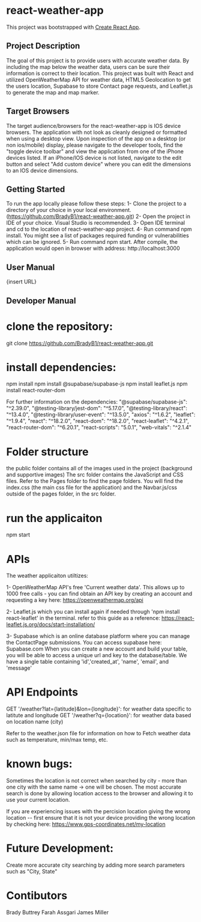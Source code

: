 # react-weather-app

This project was bootstrapped with [Create React App](https://github.com/facebook/create-react-app).

## Project Description

The goal of this project is to provide users with accurate weather data. By including the map below the weather data, users can be sure their information is correct to their location.
This project was built with React and utilized OpenWeatherMap API for weather data, HTML5 Geolocation to get the users location, Supabase to store Contact page requests, and Leaflet.js to generate the map and map marker.

## Target Browsers

The target audience/browsers for the react-weather-app is IOS device browsers.
The application with not look as cleanly designed or formatted when using a desktop view.
Upon inspection of the app on a desktop (or non ios/mobile) display, please navigate to the developer tools, find the "toggle device toolbar" and view the application from one of the iPhone devices listed.
If an iPhone/IOS device is not listed, navigate to the edit button and select "Add custom device" where you can edit the dimensions to an IOS device dimensions.

## Getting Started

To run the app locally please follow these steps:
1- Clone the project to a directory of your choice in your local environment.
(https://github.com/BradyB1/react-weather-app.git)
2- Open the project in IDE of your choice. Visual Studio is recommended.
3- Open IDE terminal and cd to the location of react-weather-app project.
4- Run command npm install. You might see a list of packages required funding or vulnerabilities which can be ignored.
5- Run command npm start. After compile, the application would open in browser with address: http://localhost:3000

## User Manual

{insert URL}

## Developer Manual

# clone the repository:

git clone https://github.com/BradyB1/react-weather-app.git

# install dependencies:

npm install
npm install @supabase/supabase-js
npm install leaflet.js
npm install react-router-dom

For further information on the dependencies:
"@supabase/supabase-js": "^2.39.0",
"@testing-library/jest-dom": "^5.17.0",
"@testing-library/react": "^13.4.0",
"@testing-library/user-event": "^13.5.0",
"axios": "^1.6.2",
"leaflet": "^1.9.4",
"react": "^18.2.0",
"react-dom": "^18.2.0",
"react-leaflet": "^4.2.1",
"react-router-dom": "^6.20.1",
"react-scripts": "5.0.1",
"web-vitals": "^2.1.4"

# Folder structure

the public folder contains all of the images used in the project (background and supportive images)
The src folder contains the JavaScript and CSS files. Refer to the Pages folder to find the page folders. You will find the index.css (the main css file for the application) and the Navbar.js/css outside of the pages folder, in the src folder.

# run the applicaiton

npm start

# APIs

The weather applicaiton utiltizes:

1- OpenWeatherMap API's free 'Current weather data'. This allows up to 1000 free calls - you can find obtain an API key by creating an account and requesting a key here: https://openweathermap.org/api

2- Leaflet.js which you can install again if needed through 'npm install react-leaflet' in the terminal. refer to this guide as a reference: https://react-leaflet.js.org/docs/start-installation/

3- Supabase which is an online database platform where you can manage the ContactPage submissions. You can access supabase here: Supabase.com
When you can create a new account and build your table, you will be able to access a unique url and key to the database/table. We have a single table containing 'id','created_at', 'name', 'email', and 'message'

# API Endpoints

GET '/weather?lat={latitude}&lon={longitude}': for weather data specific to latitute and longitude
GET '/weather?q={location}': for weather data based on location name (city)

Refer to the weather.json file for information on how to Fetch weather data such as temperature, min/max temp, etc.

# known bugs:

Sometimes the location is not correct when searched by city - more than one city with the same name -> one will be chosen. The most accurate search is done by allowing location access to the browser and allowing it to use your current location.

If you are experiencing issues with the percision location giving the wrong location -- first ensure that it is not your device providing the wrong location by checking here: https://www.gps-coordinates.net/my-location

# Future Development:

Create more accurate city searching by adding more search parameters such as "City, State"

# Contibutors

Brady Buttrey
Farah Assgari
James Miller

